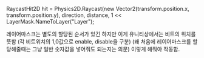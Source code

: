 RaycastHit2D hit = Physics2D.Raycast(new Vector2(transform.position.x, transform.position.y), direction, distance, 1 << LayerMask.NameToLayer("Layer");

레이어마스크는 별도의 할당된 순서가 있긴 하지만
이게 유니티상에서는 비트의 위치를 뜻함
(각 비트위치의 1,0값으로 enable, disable을 구분)
(왜 처음에 레이어마스크를 할당해줄때는 그냥 일반 숫자값을 넣어줘도 되는지는 의문)
이렇게 해줘야 작동함.